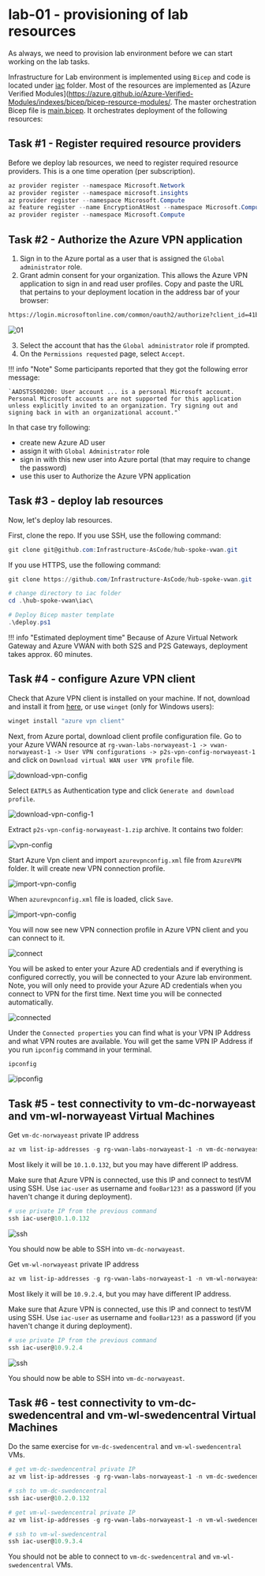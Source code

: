 # lab-01 - provisioning of lab resources

As always, we need to provision lab environment before we can start working on the lab tasks. 

Infrastructure for Lab environment is implemented using `Bicep` and code is located under [iac](https://github.com/Infrastructure-AsCode/hub-spoke-vwan/tree/main/iac) folder. Most of the resources are implemented as [Azure Verified Modules](https://azure.github.io/Azure-Verified-Modules/indexes/bicep/bicep-resource-modules/. The master orchestration Bicep file is [main.bicep](https://github.com/Infrastructure-AsCode/hub-spoke-vwan/blob/main/iac/main.bicep). It orchestrates deployment of the following resources:


## Task #1 - Register required resource providers

Before we deploy lab resources, we need to register required resource providers. This is a one time operation (per subscription).

```powershell
az provider register --namespace Microsoft.Network
az provider register --namespace microsoft.insights
az provider register --namespace Microsoft.Compute
az feature register --name EncryptionAtHost --namespace Microsoft.Compute
az provider register --namespace Microsoft.Compute
```

## Task #2 - Authorize the Azure VPN application

1. Sign in to the Azure portal as a user that is assigned the `Global administrator` role.
2. Grant admin consent for your organization. This allows the Azure VPN application to sign in and read user profiles. Copy and paste the URL that pertains to your deployment location in the address bar of your browser:

```txt
https://login.microsoftonline.com/common/oauth2/authorize?client_id=41b23e61-6c1e-4545-b367-cd054e0ed4b4&response_type=code&redirect_uri=https://portal.azure.com&nonce=1234&prompt=admin_consent
```

![01](../../assets/images/lab-01/01.png)

3. Select the account that has the `Global administrator` role if prompted.
4. On the `Permissions requested` page, select `Accept`.

!!! info "Note"
    Some participants reported that they got the following error message:

    `AADSTS500200: User account ... is a personal Microsoft account. Personal Microsoft accounts are not supported for this application unless explicitly invited to an organization. Try signing out and signing back in with an organizational account."`    

In that case try following:

- create new Azure AD user
- assign it with `Global Administrator` role
- sign in with this new user into Azure portal (that may require to change the password)
- use this user to Authorize the Azure VPN application

## Task #3 - deploy lab resources

Now, let's deploy lab resources.

First, clone the repo. If you use SSH, use the following command:

```powershell
git clone git@github.com:Infrastructure-AsCode/hub-spoke-vwan.git
```

If you use HTTPS, use the following command:

```powershell
git clone https://github.com/Infrastructure-AsCode/hub-spoke-vwan.git
```

```powershell
# change directory to iac folder
cd .\hub-spoke-vwan\iac\

# Deploy Bicep master template
.\deploy.ps1
```

!!! info "Estimated deployment time"
    Because of Azure Virtual Network Gateway and Azure VWAN with both S2S and P2S Gateways, deployment takes approx. 60 minutes.

## Task #4 - configure Azure VPN client

Check that Azure VPN client is installed on your machine. If not, download and install it from [here](https://www.microsoft.com/en-us/p/azure-vpn-client/9np355qt2sqb?activetab=pivot:overviewtab), or use `winget` (only for Windows users):

```powershell
winget install "azure vpn client"
```

Next, from Azure portal, download client profile configuration file. Go to your Azure VWAN resource at `rg-vwan-labs-norwayeast-1 -> vwan-norwayeast-1 -> User VPN configurations -> p2s-vpn-config-norwayeast-1` and click on `Download virtual WAN user VPN profile` file.

![download-vpn-config](../../assets/images/lab-01/download-vpn-config.png)

Select `EATPLS` as Authentication type and click `Generate and download profile`.

![download-vpn-config-1](../../assets/images/lab-01/download-vpn-config-1.png)

Extract `p2s-vpn-config-norwayeast-1.zip` archive. It contains two folder:

![vpn-config](../../assets/images/lab-01/vpn-client-config-folders.png)

Start Azure Vpn client and import `azurevpnconfig.xml` file from `AzureVPN` folder. It will create new VPN connection profile. 

![import-vpn-config](../../assets/images/lab-01/import-vpn-config.png)

When `azurevpnconfig.xml` file is loaded, click `Save`.

![import-vpn-config](../../assets/images/lab-01/import-vpn-config-1.png)

You will now see new VPN connection profile in Azure VPN client and you can connect to it.

![connect](../../assets/images/lab-01/vpn-connect.png)

You will be asked to enter your Azure AD credentials and if everything is configured correctly, you will be connected to your Azure lab environment. Note, you will only need to provide your Azure AD credentials when you connect to VPN for the first time. Next time you will be connected automatically.

![connected](../../assets/images/lab-01/vpn-connected.png)

Under the `Connected properties` you can find what is your VPN IP Address and what VPN routes are available. You will get the same VPN IP Address if you run `ipconfig` command in your terminal.

```powershell
ipconfig
```

![ipconfig](../../assets/images/lab-01/ipconfig.png)

## Task #5 - test connectivity to vm-dc-norwayeast and vm-wl-norwayeast Virtual Machines

Get `vm-dc-norwayeast` private IP address 

```powershell
az vm list-ip-addresses -g rg-vwan-labs-norwayeast-1 -n vm-dc-norwayeast --query  [0].virtualMachine.network.privateIpAddresses[0] -o tsv
```

Most likely it will be `10.1.0.132`, but you may have different IP address.

Make sure that Azure VPN is connected, use this IP and connect to testVM using SSH. Use `iac-user` as username and `fooBar123!` as a password (if you haven't change it during deployment).

```powershell
# use private IP from the previous command
ssh iac-user@10.1.0.132
```

![ssh](../../assets/images/lab-01/ssh1.png)

You should now be able to SSH into `vm-dc-norwayeast`.

Get `vm-wl-norwayeast` private IP address 

```powershell
az vm list-ip-addresses -g rg-vwan-labs-norwayeast-1 -n vm-wl-norwayeast --query  [0].virtualMachine.network.privateIpAddresses[0] -o tsv
```

Most likely it will be `10.9.2.4`, but you may have different IP address.

Make sure that Azure VPN is connected, use this IP and connect to testVM using SSH. Use `iac-user` as username and `fooBar123!` as a password (if you haven't change it during deployment).

```powershell
# use private IP from the previous command
ssh iac-user@10.9.2.4
```

![ssh](../../assets/images/lab-01/ssh2.png)

You should now be able to SSH into `vm-dc-norwayeast`.


## Task #6 - test connectivity to vm-dc-swedencentral and vm-wl-swedencentral Virtual Machines

Do the same exercise for `vm-dc-swedencentral` and `vm-wl-swedencentral` VMs.

```powershell
# get vm-dc-swedencentral private IP
az vm list-ip-addresses -g rg-vwan-labs-norwayeast-1 -n vm-dc-swedencentral --query  [0].virtualMachine.network.privateIpAddresses[0] -o tsv

# ssh to vm-dc-swedencentral
ssh iac-user@10.2.0.132

# get vm-wl-swedencentral private IP
az vm list-ip-addresses -g rg-vwan-labs-norwayeast-1 -n vm-wl-swedencentral --query  [0].virtualMachine.network.privateIpAddresses[0] -o tsv

# ssh to vm-wl-swedencentral
ssh iac-user@10.9.3.4
```

You should not be able to connect to `vm-dc-swedencentral` and `vm-wl-swedencentral` VMs.




